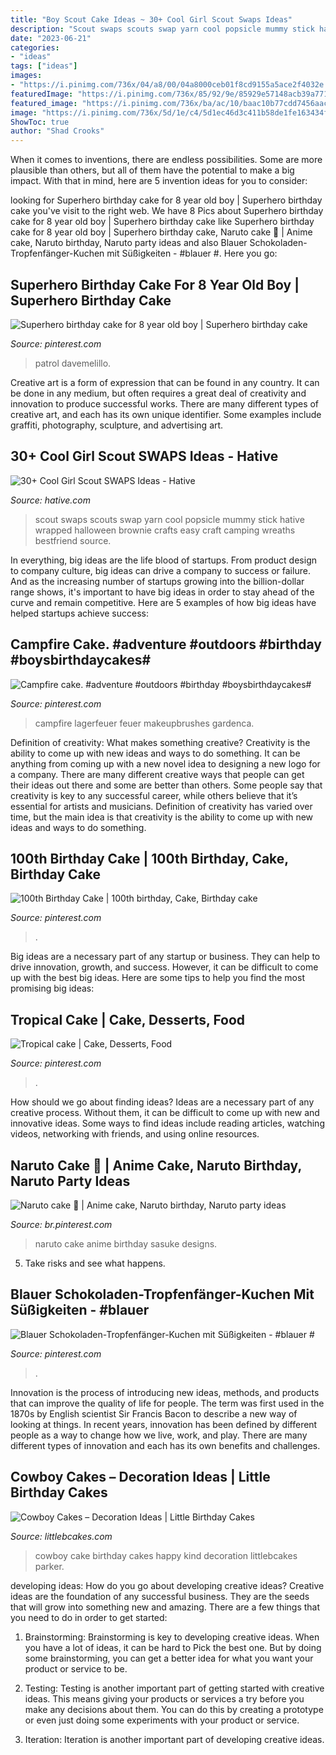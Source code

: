 ```yaml
---
title: "Boy Scout Cake Ideas ~ 30+ Cool Girl Scout Swaps Ideas"
description: "Scout swaps scouts swap yarn cool popsicle mummy stick hative wrapped halloween brownie crafts easy craft camping wreaths bestfriend source"
date: "2023-06-21"
categories:
- "ideas"
tags: ["ideas"]
images:
- "https://i.pinimg.com/736x/04/a8/00/04a8000ceb01f8cd9155a5ace2f4032e.jpg"
featuredImage: "https://i.pinimg.com/736x/85/92/9e/85929e57148acb39a771caaf8b522272.jpg"
featured_image: "https://i.pinimg.com/736x/ba/ac/10/baac10b77cdd7456aac3e7de4ae957f3.jpg"
image: "https://i.pinimg.com/736x/5d/1e/c4/5d1ec46d3c411b58de1fe163434f5ee2--tropical-cake-decorating.jpg"
ShowToc: true
author: "Shad Crooks"
---
```



When it comes to inventions, there are endless possibilities. Some are more plausible than others, but all of them have the potential to make a big impact. With that in mind, here are 5 invention ideas for you to consider: 

	

		
looking for Superhero birthday cake for 8 year old boy | Superhero birthday cake you've visit to the right web. We have 8 Pics about Superhero birthday cake for 8 year old boy | Superhero birthday cake like Superhero birthday cake for 8 year old boy | Superhero birthday cake, Naruto cake 🎂 | Anime cake, Naruto birthday, Naruto party ideas and also Blauer Schokoladen-Tropfenfänger-Kuchen mit Süßigkeiten - #blauer #. Here you go:
		
    
## Superhero Birthday Cake For 8 Year Old Boy | Superhero Birthday Cake

<img loading=lazy src="https://i.pinimg.com/736x/ba/ac/10/baac10b77cdd7456aac3e7de4ae957f3.jpg" onerror="this.onerror=null;this.src='https://tse3.mm.bing.net/th?id=OIP.FgyXsIBFl_XKNVVfWnppHwHaJ3&amp;pid=15.1';" alt="Superhero birthday cake for 8 year old boy | Superhero birthday cake">

_Source: pinterest.com_

>patrol davemelillo. 

	

Creative art is a form of expression that can be found in any country. It can be done in any medium, but often requires a great deal of creativity and innovation to produce successful works. There are many different types of creative art, and each has its own unique identifier. Some examples include graffiti, photography, sculpture, and advertising art.

    
## 30+ Cool Girl Scout SWAPS Ideas - Hative

<img loading=lazy src="https://hative.com/wp-content/uploads/2014/03/girl-scout-swaps-ideas/5-mummy-popsicle-stick-white-yarn.jpg" onerror="this.onerror=null;this.src='https://tse1.mm.bing.net/th?id=OIP.zqDti7goRCrYVPJSejNm9QHaG-&amp;pid=15.1';" alt="30+ Cool Girl Scout SWAPS Ideas - Hative">

_Source: hative.com_

>scout swaps scouts swap yarn cool popsicle mummy stick hative wrapped halloween brownie crafts easy craft camping wreaths bestfriend source. 

	

In everything, big ideas are the life blood of startups. From product design to company culture, big ideas can drive a company to success or failure. And as the increasing number of startups growing into the billion-dollar range shows, it's important to have big ideas in order to stay ahead of the curve and remain competitive. Here are 5 examples of how big ideas have helped startups achieve success: 
    
## Campfire Cake. #adventure #outdoors #birthday #boysbirthdaycakes#

<img loading=lazy src="https://i.pinimg.com/736x/85/92/9e/85929e57148acb39a771caaf8b522272.jpg" onerror="this.onerror=null;this.src='https://tse3.mm.bing.net/th?id=OIP.RxQOpQLKlSBEv6K5UrGDkwHaJ3&amp;pid=15.1';" alt="Campfire cake. #adventure #outdoors #birthday #boysbirthdaycakes#">

_Source: pinterest.com_

>campfire lagerfeuer feuer makeupbrushes gardenca. 

	

Definition of creativity: What makes something creative?
Creativity is the ability to come up with new ideas and ways to do something. It can be anything from coming up with a new novel idea to designing a new logo for a company. There are many different creative ways that people can get their ideas out there and some are better than others. Some people say that creativity is key to any successful career, while others believe that it’s essential for artists and musicians. Definition of creativity has varied over time, but the main idea is that creativity is the ability to come up with new ideas and ways to do something.

    
## 100th Birthday Cake | 100th Birthday, Cake, Birthday Cake

<img loading=lazy src="https://i.pinimg.com/736x/04/a8/00/04a8000ceb01f8cd9155a5ace2f4032e.jpg" onerror="this.onerror=null;this.src='https://tse2.mm.bing.net/th?id=OIP.tiqRXG8TpB52EF63Uvii3gHaJ3&amp;pid=15.1';" alt="100th Birthday Cake | 100th birthday, Cake, Birthday cake">

_Source: pinterest.com_

>. 

	

Big ideas are a necessary part of any startup or business. They can help to drive innovation, growth, and success. However, it can be difficult to come up with the best big ideas. Here are some tips to help you find the most promising big ideas: 

    
## Tropical Cake | Cake, Desserts, Food

<img loading=lazy src="https://i.pinimg.com/736x/5d/1e/c4/5d1ec46d3c411b58de1fe163434f5ee2--tropical-cake-decorating.jpg" onerror="this.onerror=null;this.src='https://tse4.mm.bing.net/th?id=OIP.eP4H9cFQKmGORhmAgCX3rwHaJ3&amp;pid=15.1';" alt="Tropical cake | Cake, Desserts, Food">

_Source: pinterest.com_

>. 

	

How should we go about finding ideas?
Ideas are a necessary part of any creative process. Without them, it can be difficult to come up with new and innovative ideas. Some ways to find ideas include reading articles, watching videos, networking with friends, and using online resources.

    
## Naruto Cake 🎂 | Anime Cake, Naruto Birthday, Naruto Party Ideas

<img loading=lazy src="https://i.pinimg.com/736x/bd/13/e2/bd13e21cbe0b040317e8b0b2e03eb1ee.jpg" onerror="this.onerror=null;this.src='https://tse1.mm.bing.net/th?id=OIP.hxGyFhS8Tk1l1TXkDBWheAHaNd&amp;pid=15.1';" alt="Naruto cake 🎂 | Anime cake, Naruto birthday, Naruto party ideas">

_Source: br.pinterest.com_

>naruto cake anime birthday sasuke designs. 

	

5. Take risks and see what happens.

    
## Blauer Schokoladen-Tropfenfänger-Kuchen Mit Süßigkeiten - #blauer #

<img loading=lazy src="https://i.pinimg.com/736x/33/5d/a7/335da70c69ca3ffeb98130ec67e8eec1.jpg" onerror="this.onerror=null;this.src='https://tse2.mm.bing.net/th?id=OIP.HrDGNu4u0nEDhHlSqf7tbwHaLw&amp;pid=15.1';" alt="Blauer Schokoladen-Tropfenfänger-Kuchen mit Süßigkeiten - #blauer #">

_Source: pinterest.com_

>. 

	

Innovation is the process of introducing new ideas, methods, and products that can improve the quality of life for people. The term was first used in the 1870s by English scientist Sir Francis Bacon to describe a new way of looking at things. In recent years, innovation has been defined by different people as a way to change how we live, work, and play. There are many different types of innovation and each has its own benefits and challenges.

    
## Cowboy Cakes – Decoration Ideas | Little Birthday Cakes

<img loading=lazy src="http://www.littlebcakes.com/wp-content/uploads/2014/02/Cowboy-Cake.jpg" onerror="this.onerror=null;this.src='https://tse1.mm.bing.net/th?id=OIP.xTADRv11sYCvkGf27jbytAHaJ4&amp;pid=15.1';" alt="Cowboy Cakes – Decoration Ideas | Little Birthday Cakes">

_Source: littlebcakes.com_

>cowboy cake birthday cakes happy kind decoration littlebcakes parker. 

	

developing ideas: How do you go about developing creative ideas?
Creative ideas are the foundation of any successful business. They are the seeds that will grow into something new and amazing. There are a few things that you need to do in order to get started:
1. Brainstorming: Brainstorming is key to developing creative ideas. When you have a lot of ideas, it can be hard to Pick the best one. But by doing some brainstorming, you can get a better idea for what you want your product or service to be.

2. Testing: Testing is another important part of getting started with creative ideas. This means giving your products or services a try before you make any decisions about them. You can do this by creating a prototype or even just doing some experiments with your product or service.

3. Iteration: Iteration is another important part of developing creative ideas.

